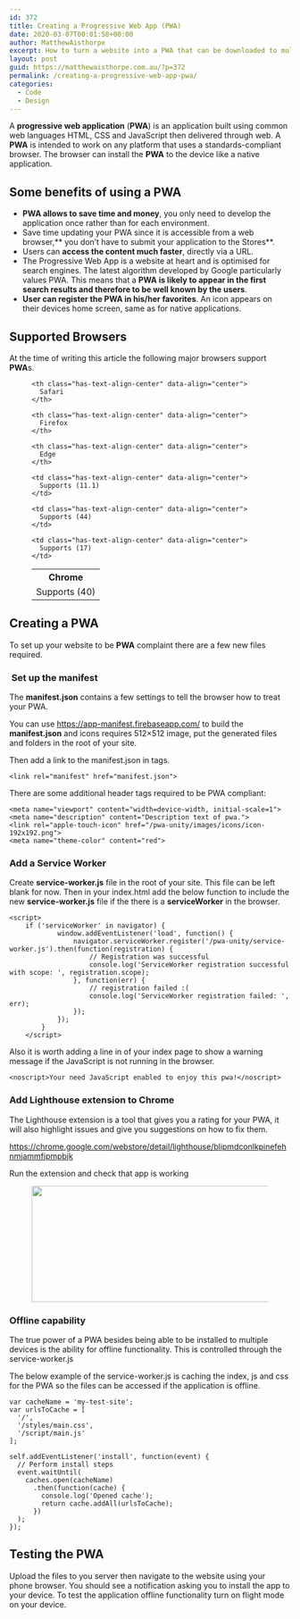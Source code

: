 ```yaml
---
id: 372
title: Creating a Progressive Web App (PWA)
date: 2020-03-07T00:01:58+00:00
author: MatthewAisthorpe
excerpt: How to turn a website into a PWA that can be downloaded to multiple devices.
layout: post
guid: https://matthewaisthorpe.com.au/?p=372
permalink: /creating-a-progressive-web-app-pwa/
categories:
  - Code
  - Design
---
```

A **progressive web application** (**PWA**) is an application built using common web languages HTML, CSS and JavaScript then delivered through web. A **PWA** is intended to work on any platform that uses a standards-compliant browser. The browser can install the **PWA** to the device like a native application. 

## Some benefits of using a PWA

  * **PWA allows to save time and money**, you only need to develop the application once rather than for each environment.
  * Save time updating your PWA since it is accessible from a web browser,** you don’t have to submit your application to the Stores**.
  * Users can **access the content much faster**, directly via a URL.
  * The Progressive Web App is a website at heart and is optimised for search engines. The latest algorithm developed by Google particularly values PWA. This means that a **PWA is likely to appear in the first search results and therefore to be well known by the users**.
  * **User can register the PWA in his/her favorites**. An icon appears on their devices home screen, same as for native applications.

## Supported Browsers

At the time of writing this article the following major browsers support **PWA**s.<figure class="wp-block-table">

<table class="">
  <tr>
    <th class="has-text-align-center" data-align="center">
      Chrome
    </th>
    
    <th class="has-text-align-center" data-align="center">
      Safari
    </th>
    
    <th class="has-text-align-center" data-align="center">
      Firefox
    </th>
    
    <th class="has-text-align-center" data-align="center">
      Edge
    </th>
  </tr>
  
  <tr>
    <td class="has-text-align-center" data-align="center">
      Supports (40)
    </td>
    
    <td class="has-text-align-center" data-align="center">
      Supports (11.1)
    </td>
    
    <td class="has-text-align-center" data-align="center">
      Supports (44)
    </td>
    
    <td class="has-text-align-center" data-align="center">
      Supports (17)
    </td>
  </tr>
</table></figure> 

## Creating a PWA

To set up your website to be **PWA** complaint there are a few new files required.

###  Set up the manifest

The **manifest.json** contains a few settings to tell the browser how to treat your PWA.

You can use <https://app-manifest.firebaseapp.com/> to build the **manifest.json** and icons requires 512&#215;512 image, put the generated files and folders in the root of your site.

Then add a link to the manifest.json in <head> tags.

<pre class="wp-block-code"><code>&lt;link rel="manifest" href="manifest.json"></code></pre>

There are some additional header tags required to be PWA compliant:

<pre class="wp-block-code"><code>&lt;meta name="viewport" content="width=device-width, initial-scale=1">
&lt;meta name="description" content="Description text of pwa.">
&lt;link rel="apple-touch-icon" href="/pwa-unity/images/icons/icon-192x192.png">
&lt;meta name="theme-color" content="red"></code></pre>

### Add a Service Worker

Create **service-worker.js** file in the root of your site. This file can be left blank for now. Then in your index.html add the below function to include the new **service-worker.js** file if the there is a **serviceWorker** in the browser.

<pre class="wp-block-code"><code>&lt;script>
    if ('serviceWorker' in navigator) {
			window.addEventListener('load', function() {
				navigator.serviceWorker.register('/pwa-unity/service-worker.js').then(function(registration) {
					// Registration was successful
					console.log('ServiceWorker registration successful with scope: ', registration.scope);
				}, function(err) {
					// registration failed :(
					console.log('ServiceWorker registration failed: ', err);
				});
			});
		}
    &lt;/script></code></pre>

Also it is worth adding a <noscript> line in <body> of your index page to show a warning message if the JavaScript is not running in the browser.

<pre class="wp-block-code"><code>&lt;noscript>Your need JavaScript enabled to enjoy this pwa!&lt;/noscript></code></pre>

### Add Lighthouse extension to Chrome

The Lighthouse extension is a tool that gives you a rating for your PWA, it will also highlight issues and give you suggestions on how to fix them.

<https://chrome.google.com/webstore/detail/lighthouse/blipmdconlkpinefehnmjammfjpmpbjk>

Run the extension and check that app is working<figure class="wp-block-image size-large">

<img loading="lazy" width="1024" height="208" src="https://matthewaisthorpe.com.au/wp-content/uploads/2020/03/image-1024x208.png" alt="" class="wp-image-378" srcset="https://matthewaisthorpe.com.au/wp-content/uploads/2020/03/image-1024x208.png 1024w, https://matthewaisthorpe.com.au/wp-content/uploads/2020/03/image-300x61.png 300w, https://matthewaisthorpe.com.au/wp-content/uploads/2020/03/image-768x156.png 768w, https://matthewaisthorpe.com.au/wp-content/uploads/2020/03/image-940x191.png 940w, https://matthewaisthorpe.com.au/wp-content/uploads/2020/03/image.png 1386w" sizes="(max-width: 1024px) 100vw, 1024px" /> </figure> 

### Offline capability

The true power of a PWA besides being able to be installed to multiple devices is the ability for offline functionality. This is controlled through the service-worker.js  
  
The below example of the service-worker.js is caching the index, js and css for the PWA so the files can be accessed if the application is offline.

<pre class="wp-block-code"><code>var cacheName = 'my-test-site';
var urlsToCache = &#91;
  '/',
  '/styles/main.css',
  '/script/main.js'
];

self.addEventListener('install', function(event) {
  // Perform install steps
  event.waitUntil(
    caches.open(cacheName)
      .then(function(cache) {
        console.log('Opened cache');
        return cache.addAll(urlsToCache);
      })
  );
});</code></pre>

## Testing the PWA

Upload the files to you server then navigate to the website using your phone browser. You should see a notification asking you to install the app to your device. To test the application offline functionality turn on flight mode on your device.